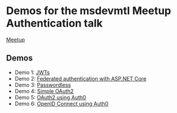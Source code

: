 # Demos for the msdevmtl Meetup Authentication talk

[Meetup](https://www.meetup.com/msdevmtl/events/234230485/)

## Demos

* Demo 1: [JWTs](demo1_jwts)
* Demo 2: [Federated authentication with ASP.NET Core](demo2_federated-authn)
* Demo 3: [Passwordless](demo3_passwordless)
* Demo 4: [Simple OAuth2](demo4_simple-oauth2)
* Demo 5: [OAuth2 using Auth0](demo5_oauth2-using-auth0)
* Demo 6: [OpenID Connect using Auth0](demo6_oidc-using-auth0)
